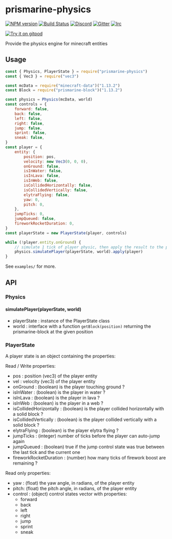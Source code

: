 # prismarine-physics

[![NPM version](https://img.shields.io/npm/v/prismarine-physics.svg)](http://npmjs.com/package/prismarine-physics)
[![Build Status](https://github.com/PrismarineJS/prismarine-physics/workflows/CI/badge.svg)](https://github.com/PrismarineJS/prismarine-physics/actions?query=workflow%3A%22CI%22)
[![Discord](https://img.shields.io/badge/chat-on%20discord-brightgreen.svg)](https://discord.gg/GsEFRM8)
[![Gitter](https://img.shields.io/badge/chat-on%20gitter-brightgreen.svg)](https://gitter.im/PrismarineJS/general)
[![Irc](https://img.shields.io/badge/chat-on%20irc-brightgreen.svg)](https://irc.gitter.im/)

[![Try it on gitpod](https://img.shields.io/badge/try-on%20gitpod-brightgreen.svg)](https://gitpod.io/#https://github.com/PrismarineJS/prismarine-physics)

Provide the physics engine for minecraft entities

## Usage

```js
const { Physics, PlayerState } = require("prismarine-physics")
const { Vec3 } = require("vec3")

const mcData = require("minecraft-data")("1.13.2")
const Block = require("prismarine-block")("1.13.2")

const physics = Physics(mcData, world)
const controls = {
	forward: false,
	back: false,
	left: false,
	right: false,
	jump: false,
	sprint: false,
	sneak: false,
}
const player = {
	entity: {
		position: pos,
		velocity: new Vec3(0, 0, 0),
		onGround: false,
		isInWater: false,
		isInLava: false,
		isInWeb: false,
		isCollidedHorizontally: false,
		isCollidedVertically: false,
		elytraFlying: false,
		yaw: 0,
		pitch: 0,
	},
	jumpTicks: 0,
	jumpQueued: false,
	fireworkRocketDuration: 0,
}
const playerState = new PlayerState(player, controls)

while (!player.entity.onGround) {
	// simulate 1 tick of player physic, then apply the result to the player
	physics.simulatePlayer(playerState, world).apply(player)
}
```

See `examples/` for more.

## API

### Physics

#### simulatePlayer(playerState, world)

- playerState : instance of the PlayerState class
- world : interface with a function `getBlock(position)` returning the prismarine-block at the given position

### PlayerState

A player state is an object containing the properties:

Read / Write properties:

- pos : position (vec3) of the player entity
- vel : velocity (vec3) of the player entity
- onGround : (boolean) is the player touching ground ?
- isInWater : (boolean) is the player in water ?
- isInLava : (boolean) is the player in lava ?
- isInWeb : (boolean) is the player in a web ?
- isCollidedHorizontally : (boolean) is the player collided horizontally with a solid block ?
- isCollidedVertically : (boolean) is the player collided vertically with a solid block ?
- elytraFlying : (boolean) is the player elytra flying ?
- jumpTicks : (integer) number of ticks before the player can auto-jump again
- jumpQueued : (boolean) true if the jump control state was true between the last tick and the current one
- fireworkRocketDuration : (number) how many ticks of firework boost are remaining ?

Read only properties:

- yaw : (float) the yaw angle, in radians, of the player entity
- pitch: (float) the pitch angle, in radians, of the player entity
- control : (object) control states vector with properties:
  - forward
  - back
  - left
  - right
  - jump
  - sprint
  - sneak
